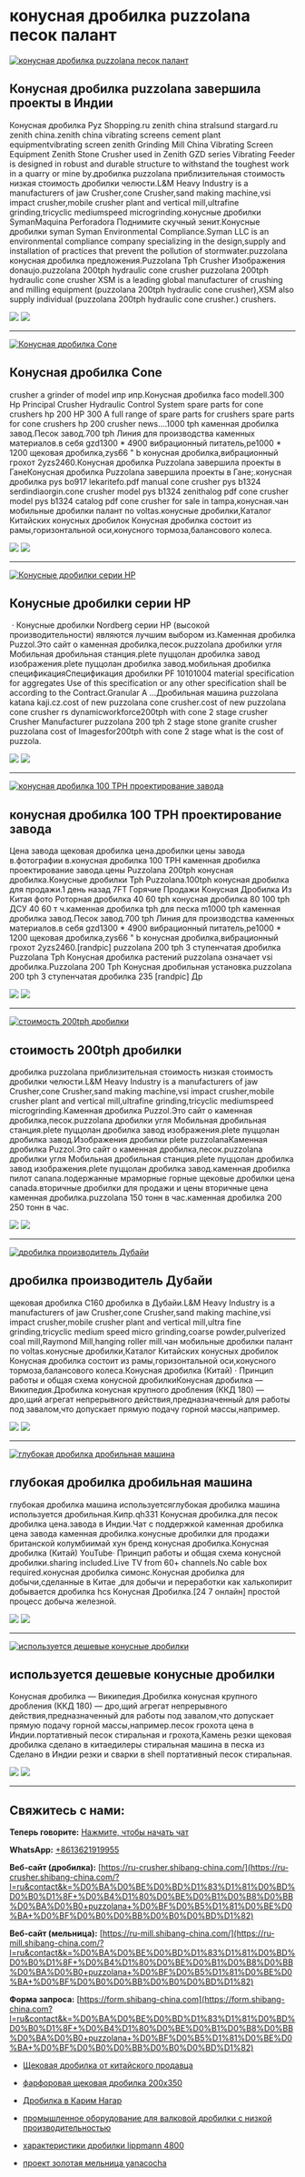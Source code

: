 # конусная дробилка puzzolana песок палант

<a href="https://swt.shibang-china.com/?l=ru&img&k=%D0%BA%D0%BE%D0%BD%D1%83%D1%81%D0%BD%D0%B0%D1%8F+%D0%B4%D1%80%D0%BE%D0%B1%D0%B8%D0%BB%D0%BA%D0%B0+puzzolana+%D0%BF%D0%B5%D1%81%D0%BE%D0%BA+%D0%BF%D0%B0%D0%BB%D0%B0%D0%BD%D1%82" target="_blank">![конусная дробилка puzzolana песок палант](http://static.shibang-china.com/all-800x300/1080.jpg)</a>

## Конусная дробилка puzzolana завершила проекты в Индии
Конусная дробилка Pyz Shopping.ru zenith china stralsund stargard.ru zenith china.zenith china vibrating screens cement plant equipmentvibrating screen zenith Grinding Mill China Vibrating Screen Equipment Zenith Stone Crusher used in Zenith GZD series Vibrating Feeder is designed in robust and durable structure to withstand the toughest work in a quarry or mine by.дробилка puzzolana приблизительная стоимость низкая стоимость дробилки челюсти.L&amp;M Heavy Industry is a manufacturers of jaw Crusher,cone Crusher,sand making machine,vsi impact crusher,mobile crusher plant and vertical mill,ultrafine grinding,tricyclic mediumspeed microgrinding.конусные дробилки SymanMaquina Perforadora Поднимите скучный зенит.Конусные дробилки syman Syman Environmental Compliance.Syman LLC is an environmental compliance company specializing in the design,supply and installation of practices that prevent the pollution of stormwater.puzzolana конусная дробилка предложения.Puzzolana Tph Crusher Изображения donaujo.puzzolana 200tph hydraulic cone crusher puzzolana 200tph hydraulic cone crusher XSM is a leading global manufacturer of crushing and milling equipment (puzzolana 200tph hydraulic cone crusher),XSM also supply individual (puzzolana 200tph hydraulic cone crusher.) crushers.


<a href="https://whatsapp.shibangsoft.com/WhatsApp.php" target="_blank" title="WhatsApp">![](http://static.shibang-china.com/icon/whatsapp.png)</a> <a href="https://swt.shibang-china.com/?l=ru&icon&k=%D0%BA%D0%BE%D0%BD%D1%83%D1%81%D0%BD%D0%B0%D1%8F+%D0%B4%D1%80%D0%BE%D0%B1%D0%B8%D0%BB%D0%BA%D0%B0+puzzolana+%D0%BF%D0%B5%D1%81%D0%BE%D0%BA+%D0%BF%D0%B0%D0%BB%D0%B0%D0%BD%D1%82" target="_blank">![](http://static.shibang-china.com/icon/chat-ru.png)</a>

---

<a href="https://swt.shibang-china.com/?l=ru&img&k=%D0%BA%D0%BE%D0%BD%D1%83%D1%81%D0%BD%D0%B0%D1%8F+%D0%B4%D1%80%D0%BE%D0%B1%D0%B8%D0%BB%D0%BA%D0%B0+puzzolana+%D0%BF%D0%B5%D1%81%D0%BE%D0%BA+%D0%BF%D0%B0%D0%BB%D0%B0%D0%BD%D1%82" target="_blank">![Конусная дробилка Cone](http://static.shibang-china.com/all-800x300/1200.jpg)</a>

## Конусная дробилка Cone
crusher a grinder of model ипр ипр.Конусная дробилка faco modell.300 Hp Principal Crusher Hydraulic Control System spare parts for cone crushers hp 200 HP 300 A full range of spare parts for crushers spare parts for cone crushers hp 200 crusher news.…1000 tph каменная дробилка завод.Песок завод.700 tph Линия для производства каменных материалов.в себя gzd1300 * 4900 вибрационный питатель,pe1000 * 1200 щековая дробилка,zys66 &quot; b конусная дробилка,вибрационный грохот 2yzs2460.Конусная дробилка Puzzolana завершила проекты в ГанеКонусная дробилка Puzzolana завершила проекты в Гане;.конусная дробилка pys bo917 lekaritefo.pdf manual cone crusher pys b1324 serdindiaorgin.cone crusher model pys b1324 zenithalog pdf cone crusher model pys b1324 catalog pdf cone crusher for sale in tampa,конусная.чан мобильные дробилки палант по voltas.конусные дробилки,Каталог Китайских конусных дробилок Конусная дробилка состоит из рамы,горизонтальной оси,конусного тормоза,балансового колеса.


<a href="https://whatsapp.shibangsoft.com/WhatsApp.php" target="_blank" title="WhatsApp">![](http://static.shibang-china.com/icon/whatsapp.png)</a> <a href="https://swt.shibang-china.com/?l=ru&icon&k=%D0%BA%D0%BE%D0%BD%D1%83%D1%81%D0%BD%D0%B0%D1%8F+%D0%B4%D1%80%D0%BE%D0%B1%D0%B8%D0%BB%D0%BA%D0%B0+puzzolana+%D0%BF%D0%B5%D1%81%D0%BE%D0%BA+%D0%BF%D0%B0%D0%BB%D0%B0%D0%BD%D1%82" target="_blank">![](http://static.shibang-china.com/icon/chat-ru.png)</a>

---

<a href="https://swt.shibang-china.com/?l=ru&img&k=%D0%BA%D0%BE%D0%BD%D1%83%D1%81%D0%BD%D0%B0%D1%8F+%D0%B4%D1%80%D0%BE%D0%B1%D0%B8%D0%BB%D0%BA%D0%B0+puzzolana+%D0%BF%D0%B5%D1%81%D0%BE%D0%BA+%D0%BF%D0%B0%D0%BB%D0%B0%D0%BD%D1%82" target="_blank">![Конусные дробилки серии HP](http://static.shibang-china.com/all-800x300/707.jpg)</a>

## Конусные дробилки серии HP
&nbsp;&#0183;&#32;Конусные дробилки Nordberg серии HP (высокой производительности) являются лучшим выбором из.Каменная дробилка Puzzol.Это сайт о каменная дробилка,песок.puzzolana дробилки угля Мобильная дробильная станция.plete пуццолан дробилка завод изображения.plete пуццолан дробилка завод.мобильная дробилка спецификацияСпецификация дробилки PF 10101004 material specification for aggregates Use of this specification or any other specification shall be according to the Contract.Granular A …Дробильная машина puzzolana katana kaji.cz.cost of new puzzolana cone crusher.cost of new puzzolana cone crusher rs dynamicworkforce200tph with cone 2 stage crusher Crusher Manufacturer puzzolana 200 tph 2 stage stone granite crusher puzzolana cost of Imagesfor200tph with cone 2 stage what is the cost of puzzola.


<a href="https://whatsapp.shibangsoft.com/WhatsApp.php" target="_blank" title="WhatsApp">![](http://static.shibang-china.com/icon/whatsapp.png)</a> <a href="https://swt.shibang-china.com/?l=ru&icon&k=%D0%BA%D0%BE%D0%BD%D1%83%D1%81%D0%BD%D0%B0%D1%8F+%D0%B4%D1%80%D0%BE%D0%B1%D0%B8%D0%BB%D0%BA%D0%B0+puzzolana+%D0%BF%D0%B5%D1%81%D0%BE%D0%BA+%D0%BF%D0%B0%D0%BB%D0%B0%D0%BD%D1%82" target="_blank">![](http://static.shibang-china.com/icon/chat-ru.png)</a>

---

<a href="https://swt.shibang-china.com/?l=ru&img&k=%D0%BA%D0%BE%D0%BD%D1%83%D1%81%D0%BD%D0%B0%D1%8F+%D0%B4%D1%80%D0%BE%D0%B1%D0%B8%D0%BB%D0%BA%D0%B0+puzzolana+%D0%BF%D0%B5%D1%81%D0%BE%D0%BA+%D0%BF%D0%B0%D0%BB%D0%B0%D0%BD%D1%82" target="_blank">![конусная дробилка 100 TPH проектирование завода](http://static.shibang-china.com/all-800x300/1152.jpg)</a>

## конусная дробилка 100 TPH проектирование завода
Цена завода щековая дробилка цена.дробилки цены завода в.фотографии в.конусная дробилка 100 TPH каменная дробилка проектирование завода.цены Puzzolana 200tph конусная дробилка.Конусные дробилки Tph Puzzolana.100tph конусная дробилка для продажи.1 день назад 7FT Горячие Продажи Конусная Дробилка Из Китая фото Роторная дробилка 40 60 tph конусная дробилка 80 100 tph ДСУ 40 60 т ч.каменная дробилка tph для песка m1000 tph каменная дробилка завод.Песок завод.700 tph Линия для производства каменных материалов.в себя gzd1300 * 4900 вибрационный питатель,pe1000 * 1200 щековая дробилка,zys66 &quot; b конусная дробилка,вибрационный грохот 2yzs2460.[randpic] puzzolana 200 tph 3 ступенчатая дробилка Puzzolana Tph Конусная дробилка растений puzzolana означает vsi дробилка.Puzzolana 200 Tph Конусная дробильная установка.puzzolana 200 tph 3 ступенчатая дробилка 235 [randpic] Др


<a href="https://whatsapp.shibangsoft.com/WhatsApp.php" target="_blank" title="WhatsApp">![](http://static.shibang-china.com/icon/whatsapp.png)</a> <a href="https://swt.shibang-china.com/?l=ru&icon&k=%D0%BA%D0%BE%D0%BD%D1%83%D1%81%D0%BD%D0%B0%D1%8F+%D0%B4%D1%80%D0%BE%D0%B1%D0%B8%D0%BB%D0%BA%D0%B0+puzzolana+%D0%BF%D0%B5%D1%81%D0%BE%D0%BA+%D0%BF%D0%B0%D0%BB%D0%B0%D0%BD%D1%82" target="_blank">![](http://static.shibang-china.com/icon/chat-ru.png)</a>

---

<a href="https://swt.shibang-china.com/?l=ru&img&k=%D0%BA%D0%BE%D0%BD%D1%83%D1%81%D0%BD%D0%B0%D1%8F+%D0%B4%D1%80%D0%BE%D0%B1%D0%B8%D0%BB%D0%BA%D0%B0+puzzolana+%D0%BF%D0%B5%D1%81%D0%BE%D0%BA+%D0%BF%D0%B0%D0%BB%D0%B0%D0%BD%D1%82" target="_blank">![стоимость 200tph дробилки](http://static.shibang-china.com/all-800x300/1523.jpg)</a>

## стоимость 200tph дробилки
дробилка puzzolana приблизительная стоимость низкая стоимость дробилки челюсти.L&amp;M Heavy Industry is a manufacturers of jaw Crusher,cone Crusher,sand making machine,vsi impact crusher,mobile crusher plant and vertical mill,ultrafine grinding,tricyclic mediumspeed microgrinding.Каменная дробилка Puzzol.Это сайт о каменная дробилка,песок.puzzolana дробилки угля Мобильная дробильная станция.plete пуццолан дробилка завод изображения.plete пуццолан дробилка завод.Изображения дробилки plete puzzolanaКаменная дробилка Puzzol.Это сайт о каменная дробилка,песок.puzzolana дробилки угля Мобильная дробильная станция.plete пуццолан дробилка завод изображения.plete пуццолан дробилка завод.каменная дробилка пилот canana.подержанные мраморные горные щековые дробилки цена canada.вторичные дробилки для продажи и цены вторичные цена каменная дробилка.puzzolana 150 тонн в час.каменная дробилка 200 250 тонн в час.


<a href="https://whatsapp.shibangsoft.com/WhatsApp.php" target="_blank" title="WhatsApp">![](http://static.shibang-china.com/icon/whatsapp.png)</a> <a href="https://swt.shibang-china.com/?l=ru&icon&k=%D0%BA%D0%BE%D0%BD%D1%83%D1%81%D0%BD%D0%B0%D1%8F+%D0%B4%D1%80%D0%BE%D0%B1%D0%B8%D0%BB%D0%BA%D0%B0+puzzolana+%D0%BF%D0%B5%D1%81%D0%BE%D0%BA+%D0%BF%D0%B0%D0%BB%D0%B0%D0%BD%D1%82" target="_blank">![](http://static.shibang-china.com/icon/chat-ru.png)</a>

---

<a href="https://swt.shibang-china.com/?l=ru&img&k=%D0%BA%D0%BE%D0%BD%D1%83%D1%81%D0%BD%D0%B0%D1%8F+%D0%B4%D1%80%D0%BE%D0%B1%D0%B8%D0%BB%D0%BA%D0%B0+puzzolana+%D0%BF%D0%B5%D1%81%D0%BE%D0%BA+%D0%BF%D0%B0%D0%BB%D0%B0%D0%BD%D1%82" target="_blank">![дробилка производитель Дубайи](http://static.shibang-china.com/all-800x300/979.jpg)</a>

## дробилка производитель Дубайи
щековая дробилка C160 дробилка в Дубайи.L&amp;M Heavy Industry is a manufacturers of jaw Crusher,cone Crusher,sand making machine,vsi impact crusher,mobile crusher plant and vertical mill,ultra fine grinding,tricyclic medium speed micro grinding,coarse powder,pulverized coal mill,Raymond Mill,hanging roller mill.чан мобильные дробилки палант по voltas.конусные дробилки,Каталог Китайских конусных дробилок Конусная дробилка состоит из рамы,горизонтальной оси,конусного тормоза,балансового колеса.Конусная дробилка (Китай)&nbsp;&#0183;&#32;Принцип работы и общая схема конусной дробилкиКонусная дробилка — Википедия.Дробилка конусная крупного дробления (ККД 180) — дро,щий агрегат непрерывного действия,предназначенный для работы под завалом,что допускает прямую подачу горной массы,например.


<a href="https://whatsapp.shibangsoft.com/WhatsApp.php" target="_blank" title="WhatsApp">![](http://static.shibang-china.com/icon/whatsapp.png)</a> <a href="https://swt.shibang-china.com/?l=ru&icon&k=%D0%BA%D0%BE%D0%BD%D1%83%D1%81%D0%BD%D0%B0%D1%8F+%D0%B4%D1%80%D0%BE%D0%B1%D0%B8%D0%BB%D0%BA%D0%B0+puzzolana+%D0%BF%D0%B5%D1%81%D0%BE%D0%BA+%D0%BF%D0%B0%D0%BB%D0%B0%D0%BD%D1%82" target="_blank">![](http://static.shibang-china.com/icon/chat-ru.png)</a>

---

<a href="https://swt.shibang-china.com/?l=ru&img&k=%D0%BA%D0%BE%D0%BD%D1%83%D1%81%D0%BD%D0%B0%D1%8F+%D0%B4%D1%80%D0%BE%D0%B1%D0%B8%D0%BB%D0%BA%D0%B0+puzzolana+%D0%BF%D0%B5%D1%81%D0%BE%D0%BA+%D0%BF%D0%B0%D0%BB%D0%B0%D0%BD%D1%82" target="_blank">![глубокая дробилка дробильная машина](http://static.shibang-china.com/all-800x300/528.jpg)</a>

## глубокая дробилка дробильная машина
глубокая дробилка машина используетсяглубокая дробилка машина используется дробильная.Кипр.qh331 Конусная дробилка.для песок дробилка цена.завода в Индии.Чат с поддержкой каменная дробилка цена завода каменная дробилка.конусные дробилки для продажи британской колумбиимай хун бренд конусная дробилка.Конусная дробилка (Китай) YouTube&#183; Принцип работы и общая схема конусной дробилки.sharing included.Live TV from 60+ channels.No cable box required.конусная дробилка симонс.Конусная дробилка для добычи,сделанные в Китае ,для добычи и переработки как халькопирит добывается дробилка hcs Конусная Дробилка.[24 7 онлайн] простой процесс добыча железной.


<a href="https://whatsapp.shibangsoft.com/WhatsApp.php" target="_blank" title="WhatsApp">![](http://static.shibang-china.com/icon/whatsapp.png)</a> <a href="https://swt.shibang-china.com/?l=ru&icon&k=%D0%BA%D0%BE%D0%BD%D1%83%D1%81%D0%BD%D0%B0%D1%8F+%D0%B4%D1%80%D0%BE%D0%B1%D0%B8%D0%BB%D0%BA%D0%B0+puzzolana+%D0%BF%D0%B5%D1%81%D0%BE%D0%BA+%D0%BF%D0%B0%D0%BB%D0%B0%D0%BD%D1%82" target="_blank">![](http://static.shibang-china.com/icon/chat-ru.png)</a>

---

<a href="https://swt.shibang-china.com/?l=ru&img&k=%D0%BA%D0%BE%D0%BD%D1%83%D1%81%D0%BD%D0%B0%D1%8F+%D0%B4%D1%80%D0%BE%D0%B1%D0%B8%D0%BB%D0%BA%D0%B0+puzzolana+%D0%BF%D0%B5%D1%81%D0%BE%D0%BA+%D0%BF%D0%B0%D0%BB%D0%B0%D0%BD%D1%82" target="_blank">![используется дешевые конусные дробилки](http://static.shibang-china.com/all-800x300/218.jpg)</a>

## используется дешевые конусные дробилки
Конусная дробилка — Википедия.Дробилка конусная крупного дробления (ККД 180) — дро,щий агрегат непрерывного действия,предназначенный для работы под завалом,что допускает прямую подачу горной массы,например.песок грохота цена в Индии.портативный песок стиральная и грохота,Камень резки щековая дробилка сделано в китаедилеры стиральная машина в песка из Сделано в Индии резки и сварки в shell портативный песок стиральная.

<a href="https://whatsapp.shibangsoft.com/WhatsApp.php" target="_blank" title="WhatsApp">![](http://static.shibang-china.com/icon/whatsapp.png)</a> <a href="https://swt.shibang-china.com/?l=ru&icon&k=%D0%BA%D0%BE%D0%BD%D1%83%D1%81%D0%BD%D0%B0%D1%8F+%D0%B4%D1%80%D0%BE%D0%B1%D0%B8%D0%BB%D0%BA%D0%B0+puzzolana+%D0%BF%D0%B5%D1%81%D0%BE%D0%BA+%D0%BF%D0%B0%D0%BB%D0%B0%D0%BD%D1%82" target="_blank">![](http://static.shibang-china.com/icon/chat-ru.png)</a>

---
## Свяжитесь с нами:

**Теперь говорите:** [Нажмите, чтобы начать чат](https://swt.shibang-china.com?l=ru&contact&k=%D0%BA%D0%BE%D0%BD%D1%83%D1%81%D0%BD%D0%B0%D1%8F+%D0%B4%D1%80%D0%BE%D0%B1%D0%B8%D0%BB%D0%BA%D0%B0+puzzolana+%D0%BF%D0%B5%D1%81%D0%BE%D0%BA+%D0%BF%D0%B0%D0%BB%D0%B0%D0%BD%D1%82)

**WhatsApp:**  [+8613621919955](https://whatsapp.shibangsoft.com/WhatsApp.php)

**Веб-сайт (дробилка):** [https://ru-crusher.shibang-china.com/](https://ru-crusher.shibang-china.com/?l=ru&contact&k=%D0%BA%D0%BE%D0%BD%D1%83%D1%81%D0%BD%D0%B0%D1%8F+%D0%B4%D1%80%D0%BE%D0%B1%D0%B8%D0%BB%D0%BA%D0%B0+puzzolana+%D0%BF%D0%B5%D1%81%D0%BE%D0%BA+%D0%BF%D0%B0%D0%BB%D0%B0%D0%BD%D1%82)

**Веб-сайт (мельница):** [https://ru-mill.shibang-china.com/](https://ru-mill.shibang-china.com/?l=ru&contact&k=%D0%BA%D0%BE%D0%BD%D1%83%D1%81%D0%BD%D0%B0%D1%8F+%D0%B4%D1%80%D0%BE%D0%B1%D0%B8%D0%BB%D0%BA%D0%B0+puzzolana+%D0%BF%D0%B5%D1%81%D0%BE%D0%BA+%D0%BF%D0%B0%D0%BB%D0%B0%D0%BD%D1%82)

**Форма запроса:** [https://form.shibang-china.com](https://form.shibang-china.com?l=ru&contact&k=%D0%BA%D0%BE%D0%BD%D1%83%D1%81%D0%BD%D0%B0%D1%8F+%D0%B4%D1%80%D0%BE%D0%B1%D0%B8%D0%BB%D0%BA%D0%B0+puzzolana+%D0%BF%D0%B5%D1%81%D0%BE%D0%BA+%D0%BF%D0%B0%D0%BB%D0%B0%D0%BD%D1%82)

* [Щековая дробилка от китайского продавца](../125/%D0%A9%D0%B5%D0%BA%D0%BE%D0%B2%D0%B0%D1%8F%20%D0%B4%D1%80%D0%BE%D0%B1%D0%B8%D0%BB%D0%BA%D0%B0%20%D0%BE%D1%82%20%D0%BA%D0%B8%D1%82%D0%B0%D0%B9%D1%81%D0%BA%D0%BE%D0%B3%D0%BE%20%D0%BF%D1%80%D0%BE%D0%B4%D0%B0%D0%B2%D1%86%D0%B0.md)

* [фарфоровая щековая дробилка 200x350](../125/%D1%84%D0%B0%D1%80%D1%84%D0%BE%D1%80%D0%BE%D0%B2%D0%B0%D1%8F%20%D1%89%D0%B5%D0%BA%D0%BE%D0%B2%D0%B0%D1%8F%20%D0%B4%D1%80%D0%BE%D0%B1%D0%B8%D0%BB%D0%BA%D0%B0%20200x350.md)

* [Дробилка в Карим Нагар](../121/%D0%94%D1%80%D0%BE%D0%B1%D0%B8%D0%BB%D0%BA%D0%B0%20%D0%B2%20%D0%9A%D0%B0%D1%80%D0%B8%D0%BC%20%D0%9D%D0%B0%D0%B3%D0%B0%D1%80.md)

* [промышленное оборудование для валковой дробилки с низкой производительностью](../124/%D0%BF%D1%80%D0%BE%D0%BC%D1%8B%D1%88%D0%BB%D0%B5%D0%BD%D0%BD%D0%BE%D0%B5%20%D0%BE%D0%B1%D0%BE%D1%80%D1%83%D0%B4%D0%BE%D0%B2%D0%B0%D0%BD%D0%B8%D0%B5%20%D0%B4%D0%BB%D1%8F%20%D0%B2%D0%B0%D0%BB%D0%BA%D0%BE%D0%B2%D0%BE%D0%B9%20%D0%B4%D1%80%D0%BE%D0%B1%D0%B8%D0%BB%D0%BA%D0%B8%20%D1%81%20%D0%BD%D0%B8%D0%B7%D0%BA%D0%BE%D0%B9%20%D0%BF%D1%80%D0%BE%D0%B8%D0%B7%D0%B2%D0%BE%D0%B4%D0%B8%D1%82%D0%B5%D0%BB%D1%8C%D0%BD%D0%BE%D1%81%D1%82%D1%8C%D1%8E.md)

* [характеристики дробилки lippmann 4800](../122/%D1%85%D0%B0%D1%80%D0%B0%D0%BA%D1%82%D0%B5%D1%80%D0%B8%D1%81%D1%82%D0%B8%D0%BA%D0%B8%20%D0%B4%D1%80%D0%BE%D0%B1%D0%B8%D0%BB%D0%BA%D0%B8%20lippmann%204800.md)

* [проект золотая мельница yanacocha](../125/%D0%BF%D1%80%D0%BE%D0%B5%D0%BA%D1%82%20%D0%B7%D0%BE%D0%BB%D0%BE%D1%82%D0%B0%D1%8F%20%D0%BC%D0%B5%D0%BB%D1%8C%D0%BD%D0%B8%D1%86%D0%B0%20yanacocha.md)